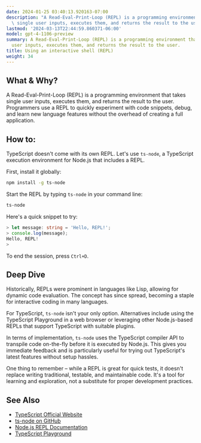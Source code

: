 ```yaml
---
date: 2024-01-25 03:40:13.920163-07:00
description: "A Read-Eval-Print-Loop (REPL) is a programming environment that takes\
  \ single user inputs, executes them, and returns the result to the user. Programmers\u2026"
lastmod: '2024-03-13T22:44:59.860371-06:00'
model: gpt-4-1106-preview
summary: A Read-Eval-Print-Loop (REPL) is a programming environment that takes single
  user inputs, executes them, and returns the result to the user.
title: Using an interactive shell (REPL)
weight: 34
---
```


## What & Why?
A Read-Eval-Print-Loop (REPL) is a programming environment that takes single user inputs, executes them, and returns the result to the user. Programmers use a REPL to quickly experiment with code snippets, debug, and learn new language features without the overhead of creating a full application.

## How to:
TypeScript doesn't come with its own REPL. Let's use `ts-node`, a TypeScript execution environment for Node.js that includes a REPL.

First, install it globally:
```bash
npm install -g ts-node
```

Start the REPL by typing `ts-node` in your command line:
```bash
ts-node
```

Here's a quick snippet to try:
```TypeScript
> let message: string = 'Hello, REPL!';
> console.log(message);
Hello, REPL!
> 
```
To end the session, press `Ctrl+D`.

## Deep Dive
Historically, REPLs were prominent in languages like Lisp, allowing for dynamic code evaluation. The concept has since spread, becoming a staple for interactive coding in many languages.

For TypeScript, `ts-node` isn't your only option. Alternatives include using the TypeScript Playground in a web browser or leveraging other Node.js-based REPLs that support TypeScript with suitable plugins.

In terms of implementation, `ts-node` uses the TypeScript compiler API to transpile code on-the-fly before it is executed by Node.js. This gives you immediate feedback and is particularly useful for trying out TypeScript's latest features without setup hassles.

One thing to remember – while a REPL is great for quick tests, it doesn't replace writing traditional, testable, and maintainable code. It's a tool for learning and exploration, not a substitute for proper development practices.

## See Also
- [TypeScript Official Website](https://www.typescriptlang.org/)
- [ts-node on GitHub](https://github.com/TypeStrong/ts-node)
- [Node.js REPL Documentation](https://nodejs.org/api/repl.html)
- [TypeScript Playground](https://www.typescriptlang.org/play)
